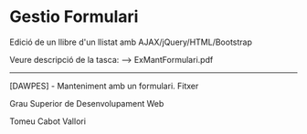 # Gestio Formulari

Edició de un llibre d'un llistat amb AJAX/jQuery/HTML/Bootstrap

Veure descripció de la tasca: --> ExMantFormulari.pdf

------
[DAWPES] - Manteniment amb un formulari. Fitxer

Grau Superior de Desenvolupament Web

Tomeu Cabot Vallori
